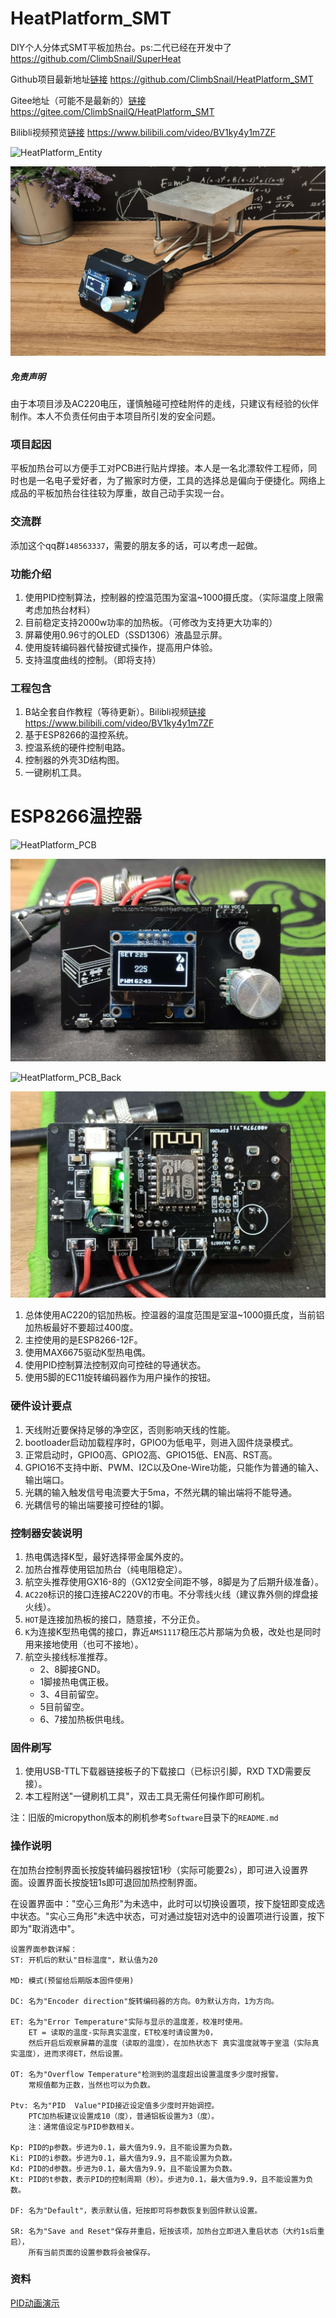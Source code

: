 # HeatPlatform_SMT
DIY个人分体式SMT平板加热台。ps:二代已经在开发中了 https://github.com/ClimbSnail/SuperHeat

Github项目最新地址[链接](https://github.com/ClimbSnail/HeatPlatform_SMT) https://github.com/ClimbSnail/HeatPlatform_SMT

Gitee地址（可能不是最新的）[链接](https://gitee.com/ClimbSnailQ/HeatPlatform_SMT) https://gitee.com/ClimbSnailQ/HeatPlatform_SMT

Bilibli视频预览[链接](https://www.bilibili.com/video/BV1ky4y1m7ZF) https://www.bilibili.com/video/BV1ky4y1m7ZF

![HeatPlatform_Entity](https://gitee.com/ClimbSnailQ/Project_Image/raw/master/Note/HeatPlatform_Entity.jpg)

![HeatPlatform_Entity](Image/HeatPlatform_Entity.jpg)


##### 免责声明
由于本项目涉及AC220电压，谨慎触碰可控硅附件的走线，只建议有经验的伙伴制作。本人不负责任何由于本项目所引发的安全问题。

### 项目起因

平板加热台可以方便手工对PCB进行贴片焊接。本人是一名北漂软件工程师，同时也是一名电子爱好者，为了搬家时方便，工具的选择总是偏向于便捷化。网络上成品的平板加热台往往较为厚重，故自己动手实现一台。

### 交流群
添加这个qq群`148563337`，需要的朋友多的话，可以考虑一起做。

### 功能介绍
1. 使用PID控制算法，控制器的控温范围为室温~1000摄氏度。（实际温度上限需考虑加热台材料）
2. 目前稳定支持2000w功率的加热板。（可修改为支持更大功率的）
3. 屏幕使用0.96寸的OLED（SSD1306）液晶显示屏。
4. 使用旋转编码器代替按键式操作，提高用户体验。
5. 支持温度曲线的控制。（即将支持）

### 工程包含
1. B站全套自作教程（等待更新）。Bilibli视频[链接](https://www.bilibili.com/video/BV1ky4y1m7ZF) https://www.bilibili.com/video/BV1ky4y1m7ZF
2. 基于ESP8266的温控系统。
3. 控温系统的硬件控制电路。
4. 控制器的外壳3D结构图。
5. 一键刷机工具。


# ESP8266温控器

![HeatPlatform_PCB](https://gitee.com/ClimbSnailQ/Project_Image/raw/master/Note/HeatPlatform_PCB.jpg)

![HeatPlatform_PCB](Image/HeatPlatform_PCB.jpg)

![HeatPlatform_PCB_Back](https://gitee.com/ClimbSnailQ/Project_Image/raw/master/Note/HeatPlatform_PCB_Back.jpg)

![HeatPlatform_PCB_Back](Image/HeatPlatform_PCB_Back.jpg)

1. 总体使用AC220的铝加热板。控温器的温度范围是室温~1000摄氏度，当前铝加热板最好不要超过400度。
2. 主控使用的是ESP8266-12F。
3. 使用MAX6675驱动K型热电偶。
4. 使用PID控制算法控制双向可控硅的导通状态。
5. 使用5脚的EC11旋转编码器作为用户操作的按钮。

### 硬件设计要点
1. 天线附近要保持足够的净空区，否则影响天线的性能。
2. bootloader启动加载程序时，GPIO0为低电平，则进入固件烧录模式。
3. 正常启动时，GPIO0高、GPIO2高、GPIO15低、EN高、RST高。
4. GPIO16不支持中断、PWM、I2C以及One-Wire功能，只能作为普通的输入、输出端口。
5. 光耦的输入触发信号电流要大于5ma，不然光耦的输出端将不能导通。
6. 光耦信号的输出端要接可控硅的1脚。


### 控制器安装说明
1. 热电偶选择K型，最好选择带金属外皮的。
2. 加热台推荐使用铝加热台（纯电阻稳定）。
3. 航空头推荐使用GX16-8的（GX12安全间距不够，8脚是为了后期升级准备）。
4. `AC220`标识的接口连接AC220V的市电。不分零线火线（建议靠外侧的焊盘接火线）。
5. `HOT`是连接加热板的接口，随意接，不分正负。
6. `K`为连接K型热电偶的接口，靠近`AMS1117`稳压芯片那端为负极，改处也是同时用来接地使用（也可不接地）。
7. 航空头接线标准推荐。
	* 2、8脚接GND。
	* 1脚接热电偶正极。
	* 3、4目前留空。
	* 5目前留空。
	* 6、7接加热板供电线。

### 固件刷写
1. 使用USB-TTL下载器链接板子的下载接口（已标识引脚，RXD TXD需要反接）。
2. 本工程附送"一键刷机工具"，双击工具无需任何操作即可刷机。

注：旧版的micropython版本的刷机参考`Software`目录下的`README.md`

### 操作说明
在加热台控制界面长按旋转编码器按钮1秒（实际可能要2s），即可进入设置界面。设置界面长按旋钮1s即可退回加热控制界面。

在设置界面中："空心三角形"为未选中，此时可以切换设置项，按下旋钮即变成选中状态。"实心三角形"未选中状态，可对通过旋钮对选中的设置项进行设置，按下即为"取消选中"。

```
设置界面参数详解：
ST: 开机后的默认"目标温度"，默认值为20

MD: 模式(预留给后期版本固件使用)

DC: 名为"Encoder direction"旋转编码器的方向。0为默认方向，1为方向。

ET: 名为"Error Temperature"实际与显示的温度差，校准时使用。
	ET = 读取的温度-实际真实温度，ET校准时请设置为0，
	然后开启后观察屏幕的温度（读取的温度），在加热状态下 真实温度就等于室温（实际真实温度），进而求得ET，然后设置。

OT: 名为"Overflow Temperature"检测到的温度超出设置温度多少度时报警。
	常规值都为正数，当然也可以为负数。

Ptv: 名为"PID  Value"PID接近设定值多少度时开始调控。
	PTC加热板建议设置成10（度），普通铝板设置为3（度）。
	注：通常值设定与PID参数相关。
	
Kp: PID的p参数。步进为0.1，最大值为9.9，且不能设置为负数。
Ki: PID的i参数。步进为0.1，最大值为9.9，且不能设置为负数。
Kd: PID的d参数。步进为0.1，最大值为9.9，且不能设置为负数。
Kt: PID的t参数，表示PID的控制周期（秒）。步进为0.1，最大值为9.9，且不能设置为负数。

DF: 名为"Default"，表示默认值，短按即可将参数恢复到固件默认设置。

SR: 名为"Save and Reset"保存并重启，短按该项，加热台立即进入重启状态（大约1s后重启），
	所有当前页面的设置参数将会被保存。
```

### 资料
[PID动画演示](https://rossning92.github.io/pid-simulation/)